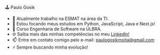 🕹️ Paulo Gosik

- 🔭 Atualmente trabalho na ESMAT na área da TI.
- 🌱 Estou focando meus estudos em Python, JavaScript, Java e Next.js!
- 💬 Curso Engenharia de Software na ULBRA.
- 🌐 Saiba mais das minhas competências no meu [LinkedIn!](https://www.linkedin.com/in/paulogosik/)
- 📫 Entre em contato comigo pelo e-mail: paulogosikmoita@gmail.com
- ⚡ Sempre buscando minha evolução!
